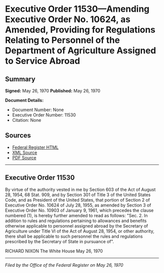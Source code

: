 # Executive Order 11530—Amending Executive Order No. 10624, as Amended, Providing for Regulations Relating to Personnel of the Department of Agriculture Assigned to Service Abroad

## Summary

**Signed:** May 26, 1970
**Published:** May 26, 1970

**Document Details:**
- Document Number: None
- Executive Order Number: 11530
- Citation: None

## Sources
- [Federal Register HTML](https://www.presidency.ucsb.edu/documents/executive-order-11530-amending-executive-order-no-10624-amended-providing-for-regulations)
- [XML Source](None)
- [PDF Source](None)

---

## Executive Order 11530

By virtue of the authority vested in me by Section 603 of the Act of August 28, 1954, 68 Stat. 909, and by Section 301 of Title 3 of the United States Code, and as President of the United States, that portion of Section 2 of Executive Order No. 10624 of July 28, 1955, as amended by Section 3 of Executive Order No. 10903 of January 9, 1961, which precedes the clause numbered (1), is hereby further amended to read as follows:
"Sec. 2. In addition to rules and regulations pertaining to allowances and benefits otherwise applicable to personnel assigned abroad by the Secretary of Agriculture under Title VI of the Act of August 28, 1954, or other authority, there shall be applicable to such personnel the rules and regulations prescribed by the Secretary of State in pursuance of".

RICHARD NIXON
The White House
May 26, 1970

---

*Filed by the Office of the Federal Register on May 26, 1970*
